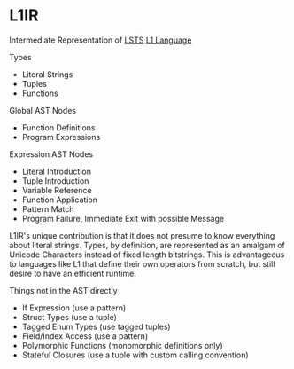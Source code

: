 # L1IR
Intermediate Representation of [LSTS](https://github.com/andrew-johnson-4/LSTS) [L1 Language](https://github.com/andrew-johnson-4/LSTS/blob/main/preludes/l1.tlc)

Types
* Literal Strings
* Tuples
* Functions

Global AST Nodes
* Function Definitions
* Program Expressions

Expression AST Nodes
* Literal Introduction
* Tuple Introduction
* Variable Reference
* Function Application
* Pattern Match
* Program Failure, Immediate Exit with possible Message

L1IR's unique contribution is that it does not presume to know everything about literal strings. Types, by definition, are represented as an amalgam of Unicode Characters instead of fixed length bitstrings. This is advantageous to languages like L1 that define their own operators from scratch, but still desire to have an efficient runtime.

Things not in the AST directly
* If Expression (use a pattern)
* Struct Types (use a tuple)
* Tagged Enum Types (use tagged tuples)
* Field/Index Access (use a pattern)
* Polymorphic Functions (monomorphic definitions only)
* Stateful Closures (use a tuple with custom calling convention)
